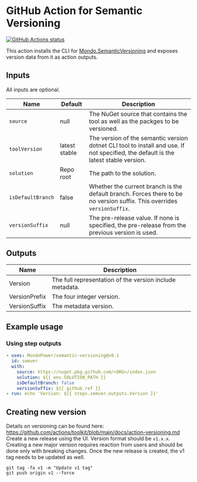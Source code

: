 # GitHub Action for Semantic Versioning

[![GitHub Actions status](https://github.com/MondoPower/semantic-versioning/workflows/build-test/badge.svg)](https://github.com/MondoPower/semantic-versioning/actions)

This action installs the CLI for [Mondo.SemanticVersioning](https://github.com/MondoPower/Mondo.SemanticVersioning) and exposes version data from it as action outputs.

## Inputs

All inputs are optional.

| Name              | Default       | Description                                                  |
| ----------------- | ------------- | ------------------------------------------------------------ |
| `source`          | null          | The NuGet source that contains the tool as well as the packges to be versioned. |
| `toolVersion`     | latest stable | The version of the semantic version dotnet CLI tool to install and use. If not specified, the default is the latest stable version. |
| `solution`        | Repo root     | The path to the solution.                                    |
| `isDefaultBranch` | false         | Whether the current branch is the default branch. Forces there to be no version suffix. This overrides `versionSuffix`. |
| `versionSuffix`   | null          | The pre-release value. If none is specified, the pre-release from the previous version is used. |

## Outputs

| Name          | Description                                              |
| ------------- | -------------------------------------------------------- |
| Version       | The full representation of the version include metadata. |
| VersionPrefix | The four integer version.                                |
| VersionSuffix | The metadata version.                                    |

## Example usage

### Using step outputs

```yaml
- uses: MondoPower/semantic-versioning@v0.1
  id: semver
  with:
    source: https://nuget.pkg.github.com/<ORG>/index.json
    solution: ${{ env.SOLUTION_PATH }}
    isDefaultBranch: false
    versionSuffix: ${{ github.ref }}
- run: echo 'Version: ${{ steps.semver.outputs.Version }}'
```


## Creating new version

Details on versioning can be found here: https://github.com/actions/toolkit/blob/main/docs/action-versioning.md
Create a new release using the UI. Version format should be `v1.x.x`. Creating a new major version requires reaction from users and should be done only with breaking changes.
Once the new release is created, the v1 tag needs to be updated as well.
```
git tag -fa v1 -m "Update v1 tag"
git push origin v1 --force
```

